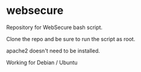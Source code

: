 # websecure
Repository for WebSecure bash script.

Clone the repo and be sure to run the script as root.

apache2 doesn't need to be installed.

Working for Debian / Ubuntu
